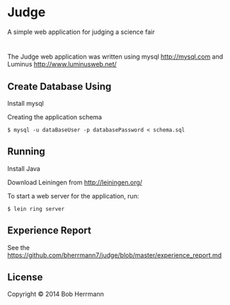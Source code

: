 # Judge

A simple web application for judging a science fair

#

The Judge web application was written using mysql http://mysql.com and Luminus http://www.luminusweb.net/

## Create Database Using 

Install mysql

Creating the application schema

    $ mysql -u dataBaseUser -p databasePassword < schema.sql

## Running

Install Java 

Download Leiningen from http://leiningen.org/

To start a web server for the application, run:

    $ lein ring server

## Experience Report

See the https://github.com/bherrmann7/judge/blob/master/experience_report.md

## License

Copyright © 2014 Bob Herrmann

